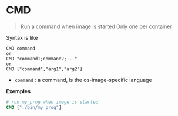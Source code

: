# CMD

> Run a command when image is started
> Only one per container

Syntax is like

```none
CMD command
or
CMD "command1;command2;..."
or
CMD ["command","arg1","arg2"]
```

* ``command`` : a command, is the os-image-specific
  language

**Exemples**

```dockerfile
# run my_prog when image is started
CMD ["./bin/my_prog"]
```